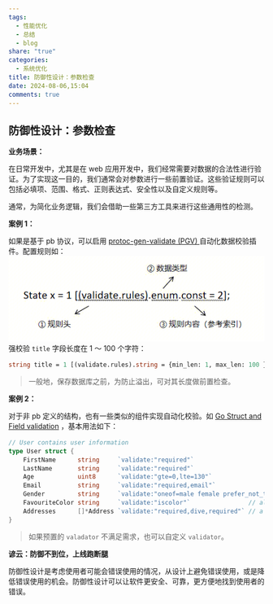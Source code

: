 ```yaml
---
tags:
  - 性能优化
  - 总结
  - blog
share: "true"
categories:
  - 系统优化
title: 防御性设计：参数检查
date: 2024-08-06,15:04
comments: true
---
```


## 防御性设计：参数检查

**业务场景：**

在日常开发中，尤其是在 web 应用开发中，我们经常需要对数据的合法性进行验证。为了实现这一目的，我们通常会对参数进行一些前置验证。这些验证规则可以包括必填项、范围、格式、正则表达式、安全性以及自定义规则等。

通常，为简化业务逻辑，我们会借助一些第三方工具来进行这些通用性的检测。

**案例 1：**

如果是基于 pb 协议，可以启用 [protoc-gen-validate (PGV) ](https://github.com/bufbuild/protoc-gen-validate) 自动化数据校验插件。配置规则如：
![](assets/images/Pasted%20image%2020240206162835.png)
强校验 `title` 字段长度在 1 ～ 100 个字符：

```protobuf
string title = 1 [(validate.rules).string = {min_len: 1, max_len: 100 }];
```

> 一般地，保存数据库之前，为防止溢出，可对其长度做前置检查。

**案例 2：**

对于非 pb 定义的结构，也有一些类似的组件实现自动化校验。如 [Go Struct and Field validation](https://github.com/go-playground/validator) ，基本用法如下：

```go
// User contains user information
type User struct {
	FirstName      string     `validate:"required"`
	LastName       string     `validate:"required"`
	Age            uint8      `validate:"gte=0,lte=130"`
	Email          string     `validate:"required,email"`
	Gender         string     `validate:"oneof=male female prefer_not_to"`
	FavouriteColor string     `validate:"iscolor"`                // alias for 'hexcolor|rgb|rgba|hsl|hsla'
	Addresses      []*Address `validate:"required,dive,required"` // a person can have a home and cottage...
}
```

> 如果预置的 `valadator` 不满足需求，也可以自定义 `validator`。

**谚云：防御不到位，上线跑断腿**

防御性设计是考虑使用者可能会错误使用的情况，从设计上避免错误使用，或是降低错误使用的机会。防御性设计可以让软件更安全、可靠，更方便地找到使用者的错误。
